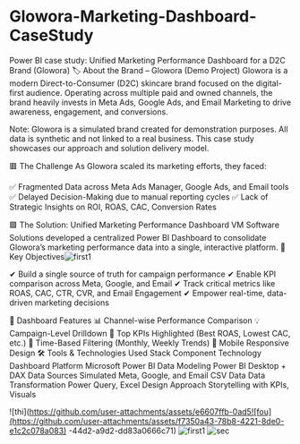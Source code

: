 # Glowora-Marketing-Dashboard-CaseStudy
Power BI case study: Unified Marketing Performance Dashboard for a D2C Brand (Glowora)
🏷️ About the Brand – Glowora (Demo Project)
Glowora is a modern Direct-to-Consumer (D2C) skincare brand focused on the digital-first audience. Operating across multiple paid and owned channels, the brand heavily invests in Meta Ads, Google Ads, and Email Marketing to drive awareness, engagement, and conversions.

Note: Glowora is a simulated brand created for demonstration purposes. All data is synthetic and not linked to a real business. This case study showcases our approach and solution delivery model.

🟥 The Challenge
As Glowora scaled its marketing efforts, they faced:

✅ Fragmented Data across Meta Ads Manager, Google Ads, and Email tools
✅ Delayed Decision-Making due to manual reporting cycles
✅ Lack of Strategic Insights on ROI, ROAS, CAC, Conversion Rates

🟩 The Solution: Unified Marketing Performance Dashboard
VM Software Solutions developed a centralized Power BI Dashboard to consolidate Glowora’s marketing performance data into a single, interactive platform.
🎯 Key Objectives![first1](https://github.com/user-attachments/assets/dee5c161-6d0f-42a3-b299-d48e9a9cba1c)

✔ Build a single source of truth for campaign performance
✔ Enable KPI comparison across Meta, Google, and Email
✔ Track critical metrics like ROAS, CAC, CTR, CVR, and Email Engagement
✔ Empower real-time, data-driven marketing decisions

🧩 Dashboard Features
📊 Channel-wise Performance Comparison
💡 Campaign-Level Drilldown
🧠 Top KPIs Highlighted (Best ROAS, Lowest CAC, etc.)
📆 Time-Based Filtering (Monthly, Weekly Trends)
📱 Mobile Responsive Design
🛠️ Tools & Technologies Used
Stack Component	Technology
Dashboard Platform	Microsoft Power BI
Data Modeling	Power BI Desktop + DAX
Data Sources	Simulated Meta, Google, and Email CSV Data
Data Transformation	Power Query, Excel
Design Approach	Storytelling with KPIs, Visuals

![thi](https://github.com/user-attachments/assets/e6607ffb-0ad5![fou](https://github.com/user-attachments/assets/f7350a43-78b8-4221-8de0-e1c2c078a083)
-44d2-a9d2-dd83a0666c71)
![first1](https://github.com/user-attachments/assets/e0cd71aa-5e01-4e95-814a-97a4b7a86403)
![sec](https://github.com/user-attachments/assets/d61262e5-3498-4eff-84cc-083f97a7a1c3)
